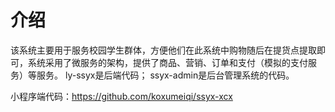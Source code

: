 # 介绍
该系统主要用于服务校园学生群体，方便他们在此系统中购物随后在提货点提取即可，系统采用了微服务的架构，提供了商品、营销、订单和支付（模拟的支付服务）等服务。 ly-ssyx是后端代码； ssyx-admin是后台管理系统的代码。 

小程序端代码：https://github.com/koxumeiqi/ssyx-xcx
